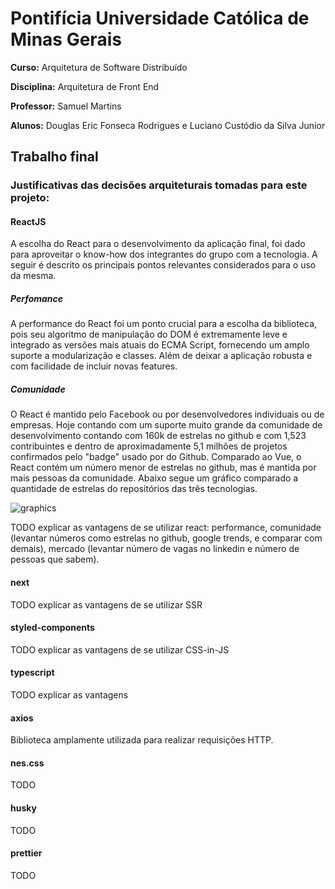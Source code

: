 # Pontifícia Universidade Católica de Minas Gerais

**Curso:** Arquitetura de Software Distribuído

**Disciplina:** Arquitetura de Front End

**Professor:** Samuel Martins

**Alunos:** Douglas Eric Fonseca Rodrigues e Luciano Custódio da Silva Junior

## Trabalho final

### Justificativas das decisões arquiteturais tomadas para este projeto:

#### ReactJS

A escolha do React para o desenvolvimento da aplicação final, foi dado para aproveitar o know-how dos integrantes do grupo com a tecnologia. A seguir é descrito os principais pontos relevantes considerados para o uso da mesma.

##### Perfomance

A performance do React foi um ponto crucial para a escolha da biblioteca, pois seu algoritmo de manipulação do DOM é extremamente leve e integrado as versões mais atuais do ECMA Script, fornecendo um amplo suporte a modularização e classes. Além de deixar a aplicação robusta e com facilidade de incluir novas features.

##### Comunidade

O React é mantido pelo Facebook ou por desenvolvedores individuais ou de empresas. Hoje contando com um suporte muito grande da comunidade de desenvolvimento contando com 160k de estrelas no github e com 1,523 contribuintes e dentro de aproximadamente 5,1 milhões de projetos confirmados pelo "badge" usado por do Github. Comparado ao Vue, o React contém um número menor de estrelas no github, mas é mantida por mais pessoas da comunidade. Abaixo segue um gráfico comparado a quantidade de estrelas do repositórios das três tecnologias.

![](https://star-history.t9t.io/#facebook/react&vuejs/vue&angular/angular "graphics")

TODO explicar as vantagens de se utilizar react: performance, comunidade (levantar números como estrelas no github, google trends, e comparar com demais), mercado (levantar número de vagas no linkedin e número de pessoas que sabem).

#### next

TODO explicar as vantagens de se utilizar SSR

#### styled-components

TODO explicar as vantagens de se utilizar CSS-in-JS

#### typescript

TODO explicar as vantagens

#### axios

Biblioteca amplamente utilizada para realizar requisições HTTP.

#### nes.css

TODO

#### husky

TODO

#### prettier

TODO
